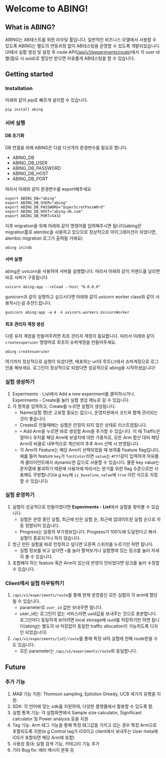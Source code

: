 # Welcome to ABING!

## What is ABING?

ABING는 AB테스트를 위한 라우팅 툴입니다. 일반적인 비즈니스 모델에서 사용할 수 있도록 ABING는 별도의 연동과정 없이 AB테스팅을 운영할 수 있도록 개발되었습니다. UI에서 실험 생성 및 설정 후 route API([/api/v1/experiments/route](localhost:8000/api/v1/experiments/route))에서 각 user id별(필요 시 uuid)로 할당만 받으면 자유롭게 AB테스팅을 할 수 있습니다.

## Getting started

### Installation

아래와 같이 pip로 빠르게 설치할 수 있습니다.
```shell
pip install abing
```

### 서버 실행

#### DB 초기화

DB 연결을 위해 ABING은 다음 다섯개의 환경변수를 필요로 합니다.

- ABING_DB
- ABING_DB_USER
- ABING_DB_PASSWORD
- ABING_DB_HOST
- ABING_DB_PORT

따라서 아래와 같이 환경변수를 export해주세요

```shell
export ABING_DB="abing"
export ABING_DB_USER="abing"
export ABING_DB_PASSWORD="$uperScretPassW0rd"
export ABING_DB_HOST="abing-db.com"
export ABING_DB_PORT=5432
```

이후 migration을 위해 아래와 같이 명령어를 입력해주시면 됩니다(abing은 migration툴로 alembic을 사용하고 있으므로 정상적으로 마이그레이션이 되었다면, alembic migration 로그가 출력될 거에요)

```shell
abing initdb
```

#### 서버 실행

abing은 uvicorn을 사용하여 서버를 실행합니다. 따라서 아래와 같이 커맨드를 날리면 바로 서버가 구동됩니다

```shell
uvicorn abing:app --reload --host "0.0.0.0"
```

gunicorn과 같이 실행하고 싶으시다면 아래와 같이 uvicorn worker class와 같이 사용하시는걸 추천드립니다.

```shell
gunicorn abing:app -w 4 -k uvicorn.workers.UvicornWorker
```

#### 최초 관리자 계정 생성

다른 유저 계정을 만들어주려면 최초 관리자 계정이 필요합니다. 따라서 아래와 같이 `createsuperuser` 명령어로 최초의 슈퍼계정을 만들어주세요.

```shell
abing createsueruser
```

여기까지 정상적으로 실행이 되셨다면, 배포하는 url의 루트(`/`)에서 슈퍼계정으로 로그인을 해보세요. 로그인이 정상적으로 되었다면 성공적으로 abing을 시작하셨습니다!
### 실험 생성하기

1. Experiments - List에서 Add a new experiment를 클릭하시거나, Experiments - Create를 눌러 실험 생성 메뉴로 갈 수 있습니다.
2. 각 항목을 입력하고, Create를 누르면 실험이 생성됩니다.
   * Name(실험 명)은 고유할 필요는 없으나, 운영차원에서 코드와 함께 관리되는 것이 좋습니다.
   * Create로 만들때에는 실험은 런칭이 되지 않은 상태로 리스트업됩니다.
   * `+` Add Arm을 누르면 바로 생성할 Arm을 추가할 수 있습니다. 이 때 Traffic은 얼마나 유저를 해당 Arm에 보낼지에 대한 가중치로, 모든 Arm 합산 대비 해당 Arm의 비율로 내부적으로 계산되어 추후 Arm 선택 시 반영됩니다.
   * 각 Arm의 Feature는 해당 Arm이 선택되었을 때 보여줄 Feature flag입니다. 예를 들어 feature `key`가 `fontColor`라면 `value`는 `#fff`같이 입력하여 자유롭게 클라이언트에서 dynamic한 값으로 사용할 수 있습니다. 물론 key value는 문자열에 불과하기 때문에 사용자에 따라서는 분기를 위한 flag 수준으로만 사용해도 무방합니다(e.g `key`에 `is_baseline`, `value`에 `true` 이런 식으로 지정할 수 있습니다)

### 실험 운영하기

1. 실험이 성공적으로 만들어졌다면 **Experiments - List**에서 실험을 찾아볼 수 있습니다.
   * 실험은 운영 중인 실험, 최근에 만든 실험 순, 최근에 업데이트된 실험 순으로 자동 정렬되어 있습니다.
   * Progress는 일종의 부가정보입니다. Progress가 100%에 도달한다고 해서 실험이 종료되거나 하지 않습니다.
2. 방근 만든 실험을 바로 런칭하고 싶다면 오른쪽 스위치를 누르기만 하면 됩니다.
   * 실험 정보를 보고 싶다면 `+`를 눌러 펼쳐보거나 실험명에 있는 링크를 눌러 자세히 볼 수 있습니다.
3. 포함해야 하는 feature 혹은 Arm이 있는데 반영이 안되었다면 링크를 눌러 수정할 수 있습니다.


### Client에서 실험 라우팅하기

1. `/api/v1/experiments/route`를 통해 현재 운영중인 모든 실험의 각 arm에 할당될 수 있습니다.
   * parameter로 `user_id` 값만 보내주면 됩니다.
   * user_id는 로그인이 없는 서비스라면 uuid값을 보내주는 것으로 충분합니다. 로그인마다 동일하게 보이려면 local storage에 uuid를 저장하기만 하면 됩니다(abing는 별도의 id 저장없이 동일한 traffic allocation이 가능하도록 디자인 되었습니다)
2. `/api/v1/experiments/{id}/route`를 통해 특정 id의 실험에 한해 route받을 수도 있습니다.
   * 모든 parameter는 `/api/v1/experiments/route`와 동일합니다.


## Future

### 추가 기능

1. MAB 기능 지원: Thomson sampling, Eplisilon Greedy, UCB 세가지 유형을 지원.
2. SDK: 각 언어에 맞는 sdk를 지원하여, 다양한 플랫폼에서 활용할 수 있도록 함.
3. 실험 통계 기능: 각 실험화면에서 Sample size calculator, Significant calculator 및 Power analysis 등을 지원
4. Tag 기능: Arm 태그 기능을 통해 특정 태그값을 가지고 있는 경우 특정 Arm으로 포함되도록 지원(e.g Control tag가 iOS이고 client에서 보내주는 User meta에 iOS가 포함되면 해당 Arm에 포함)
5. 사용성 증대: 실험 검색 기능, 카테고리 기능 추가
6. 기타 Bug fix: 에러 메시지 분류 등
